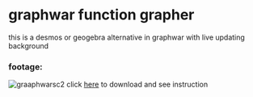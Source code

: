 # graphwar function grapher
this is a desmos or geogebra alternative in graphwar with live updating background  
### footage:
![graaphwarsc2](https://user-images.githubusercontent.com/81552194/181112702-3a7945ec-8a7b-4084-a4aa-69bad060bd14.png)
click [here](https://github.com/edleebinj/graphwar_function_grapher) to download and see instruction
